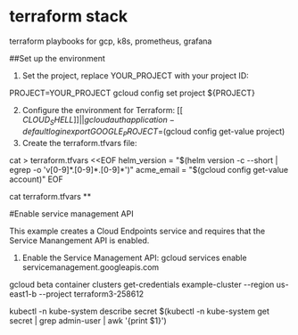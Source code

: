 # terraform stack
terraform playbooks for gcp, k8s, prometheus, grafana


##Set up the environment

1. Set the project, replace YOUR_PROJECT with your project ID:

PROJECT=YOUR_PROJECT
gcloud config set project ${PROJECT}

2. Configure the environment for Terraform:
[[ $CLOUD_SHELL ]] || gcloud auth application-default login
export GOOGLE_PROJECT=$(gcloud config get-value project)
3. Create the terraform.tfvars file:

cat > terraform.tfvars <<EOF
helm_version = "$(helm version -c --short | egrep -o 'v[0-9]*.[0-9]*.[0-9]*')"
acme_email = "$(gcloud config get-value account)"
EOF

cat terraform.tfvars
**

#Enable service management API

This example creates a Cloud Endpoints service and requires that the Service Manangement API is enabled.

1. Enable the Service Management API:
gcloud services enable servicemanagement.googleapis.com


gcloud beta container clusters get-credentials example-cluster --region us-east1-b --project terraform3-258612


kubectl -n kube-system describe secret $(kubectl -n kube-system get secret | grep admin-user | awk '{print $1}')
